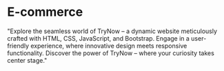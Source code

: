 # E-commerce
 "Explore the seamless world of TryNow – a dynamic website meticulously crafted with HTML, CSS, JavaScript, and Bootstrap. Engage in a user-friendly experience, where innovative design meets responsive functionality. Discover the power of TryNow – where your curiosity takes center stage."
